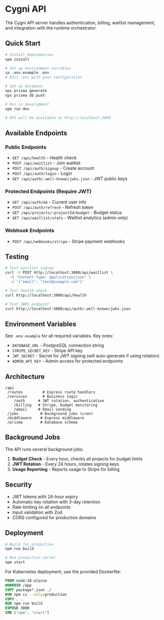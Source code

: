 # Cygni API

The Cygni API server handles authentication, billing, waitlist management, and integration with the runtime orchestrator.

## Quick Start

```bash
# Install dependencies
npm install

# Set up environment variables
cp .env.example .env
# Edit .env with your configuration

# Set up database
npx prisma generate
npx prisma db push

# Run in development
npm run dev

# API will be available at http://localhost:3000
```

## Available Endpoints

### Public Endpoints

- `GET /api/health` - Health check
- `POST /api/waitlist` - Join waitlist
- `POST /api/auth/signup` - Create account
- `POST /api/auth/login` - Login
- `GET /api/auth/.well-known/jwks.json` - JWT public keys

### Protected Endpoints (Require JWT)

- `GET /api/auth/me` - Current user info
- `POST /api/auth/refresh` - Refresh token
- `GET /api/projects/:projectId/budget` - Budget status
- `GET /api/waitlist/stats` - Waitlist analytics (admin only)

### Webhook Endpoints

- `POST /api/webhooks/stripe` - Stripe payment webhooks

## Testing

```bash
# Test waitlist signup
curl -X POST http://localhost:3000/api/waitlist \
  -H "Content-Type: application/json" \
  -d '{"email": "test@example.com"}'

# Test health check
curl http://localhost:3000/api/health

# Test JWKS endpoint
curl http://localhost:3000/api/auth/.well-known/jwks.json
```

## Environment Variables

See `.env.example` for all required variables. Key ones:

- `DATABASE_URL` - PostgreSQL connection string
- `STRIPE_SECRET_KEY` - Stripe API key
- `JWT_SECRET` - Secret for JWT signing (will auto-generate if using rotation)
- `ADMIN_API_KEY` - Admin access for protected endpoints

## Architecture

```
/api
 /routes         # Express route handlers
 /services       # Business logic
    /auth      # JWT rotation, authentication
    /billing   # Stripe, budget monitoring
    /email     # Email sending
 /jobs          # Background jobs (cron)
 /middleware    # Express middleware
 /prisma        # Database schema
```

## Background Jobs

The API runs several background jobs:

1. **Budget Check** - Every hour, checks all projects for budget limits
2. **JWT Rotation** - Every 24 hours, rotates signing keys
3. **Usage Reporting** - Reports usage to Stripe for billing

## Security

- JWT tokens with 24-hour expiry
- Automatic key rotation with 3-day retention
- Rate limiting on all endpoints
- Input validation with Zod
- CORS configured for production domains

## Deployment

```bash
# Build for production
npm run build

# Run production server
npm start
```

For Kubernetes deployment, use the provided Dockerfile:

```dockerfile
FROM node:18-alpine
WORKDIR /app
COPY package*.json ./
RUN npm ci --only=production
COPY . .
RUN npm run build
EXPOSE 3000
CMD ["npm", "start"]
```
